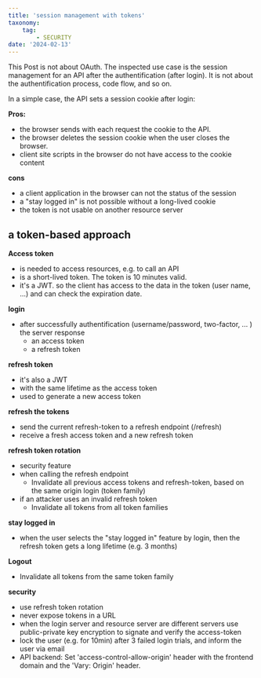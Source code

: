 ```yaml
---
title: 'session management with tokens'
taxonomy:
    tag:
        - SECURITY
date: '2024-02-13'
---
```


This Post is not about OAuth.
The inspected use case is the session management for an API after the authentification (after login).
It is not about the authentification process, code flow, and so on.

In a simple case, the API sets a session cookie after login:

**Pros:**
- the browser sends with each request the cookie to the API.
- the browser deletes the session cookie when the user closes the browser.
- client site scripts in the browser do not have access to the cookie content

**cons**
- a client application in the browser can not the status of the session
- a "stay logged in" is not possible without a long-lived cookie
- the token is not usable on another resource server 

## a token-based approach

**Access token**
- is needed to access resources, e.g. to call an API
- is a short-lived token. The token is 10 minutes valid.
- it's a JWT. so the client has access to the data in the token (user name, ...) and can check the expiration date.

**login**
- after successfully authentification (username/password, two-factor, ... ) the server response
  - an access token
  - a refresh token

**refresh token** 

- it's also a JWT
- with the same lifetime as the access token
- used to generate a new access token

**refresh the tokens**

- send the current refresh-token to a refresh endpoint (/refresh)
- receive a fresh access token and a new refresh token


**refresh token rotation**

- security feature
- when calling the refresh endpoint
    - Invalidate all previous access tokens and refresh-token, based on the same origin login (token family)
- if an attacker uses an invalid refresh token
    - Invalidate all tokens from all token families

**stay logged in**

- when the user selects the "stay logged in" feature by login, then the refresh token gets a long lifetime (e.g. 3 months) 

**Logout**

- Invalidate all tokens from the same token family

**security**

- use refresh token rotation 
- never expose tokens in a URL
- when the login server and resource server are different servers use public-private key encryption to signate and verify the access-token
- lock the user (e.g. for 10min) after 3 failed login trials, and inform the user via email
- API backend: Set 'access-control-allow-origin' header with the frontend domain and the 'Vary: Origin' header.